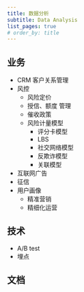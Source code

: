 ```yaml
---
title: 数据分析
subtitle: Data Analysis
list_pages: true
# order_by: title
---
```


## 业务

* CRM 客户关系管理
* 风控
    - 风险定价
    - 授信、额度 管理
    - 催收政策
    - 风险计量模型
        - 评分卡模型
        - LBS
        - 社交网络模型
        - 反欺诈模型
        - 关联模型
* 互联网广告
* 征信
* 用户画像
    - 精准营销
    - 精细化运营

## 技术

* A/B test
* 埋点

## 文档

